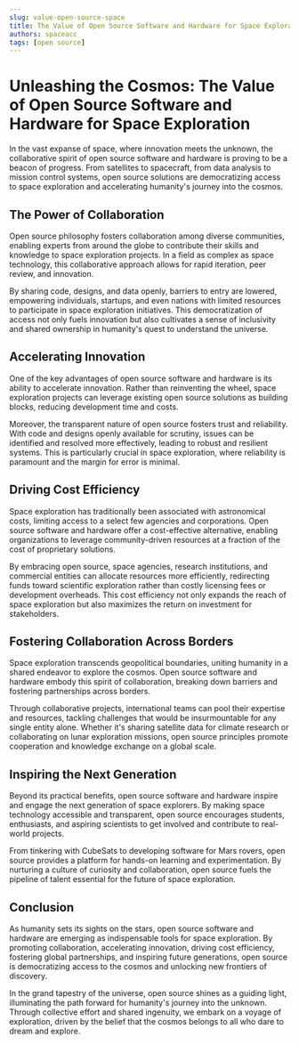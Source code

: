 ```yaml
---
slug: value-open-source-space
title: The Value of Open Source Software and Hardware for Space Exploration
authors: spaceacc
tags: [open source]
---
```


# Unleashing the Cosmos: The Value of Open Source Software and Hardware for Space Exploration

In the vast expanse of space, where innovation meets the unknown, the collaborative spirit of open source software and hardware is proving to be a beacon of progress. From satellites to spacecraft, from data analysis to mission control systems, open source solutions are democratizing access to space exploration and accelerating humanity's journey into the cosmos.

<!--truncate-->

## The Power of Collaboration

Open source philosophy fosters collaboration among diverse communities, enabling experts from around the globe to contribute their skills and knowledge to space exploration projects. In a field as complex as space technology, this collaborative approach allows for rapid iteration, peer review, and innovation.

By sharing code, designs, and data openly, barriers to entry are lowered, empowering individuals, startups, and even nations with limited resources to participate in space exploration initiatives. This democratization of access not only fuels innovation but also cultivates a sense of inclusivity and shared ownership in humanity's quest to understand the universe.

## Accelerating Innovation

One of the key advantages of open source software and hardware is its ability to accelerate innovation. Rather than reinventing the wheel, space exploration projects can leverage existing open source solutions as building blocks, reducing development time and costs.

Moreover, the transparent nature of open source fosters trust and reliability. With code and designs openly available for scrutiny, issues can be identified and resolved more effectively, leading to robust and resilient systems. This is particularly crucial in space exploration, where reliability is paramount and the margin for error is minimal.

## Driving Cost Efficiency

Space exploration has traditionally been associated with astronomical costs, limiting access to a select few agencies and corporations. Open source software and hardware offer a cost-effective alternative, enabling organizations to leverage community-driven resources at a fraction of the cost of proprietary solutions.

By embracing open source, space agencies, research institutions, and commercial entities can allocate resources more efficiently, redirecting funds toward scientific exploration rather than costly licensing fees or development overheads. This cost efficiency not only expands the reach of space exploration but also maximizes the return on investment for stakeholders.

## Fostering Collaboration Across Borders

Space exploration transcends geopolitical boundaries, uniting humanity in a shared endeavor to explore the cosmos. Open source software and hardware embody this spirit of collaboration, breaking down barriers and fostering partnerships across borders.

Through collaborative projects, international teams can pool their expertise and resources, tackling challenges that would be insurmountable for any single entity alone. Whether it's sharing satellite data for climate research or collaborating on lunar exploration missions, open source principles promote cooperation and knowledge exchange on a global scale.

## Inspiring the Next Generation

Beyond its practical benefits, open source software and hardware inspire and engage the next generation of space explorers. By making space technology accessible and transparent, open source encourages students, enthusiasts, and aspiring scientists to get involved and contribute to real-world projects.

From tinkering with CubeSats to developing software for Mars rovers, open source provides a platform for hands-on learning and experimentation. By nurturing a culture of curiosity and collaboration, open source fuels the pipeline of talent essential for the future of space exploration.

## Conclusion

As humanity sets its sights on the stars, open source software and hardware are emerging as indispensable tools for space exploration. By promoting collaboration, accelerating innovation, driving cost efficiency, fostering global partnerships, and inspiring future generations, open source is democratizing access to the cosmos and unlocking new frontiers of discovery.

In the grand tapestry of the universe, open source shines as a guiding light, illuminating the path forward for humanity's journey into the unknown. Through collective effort and shared ingenuity, we embark on a voyage of exploration, driven by the belief that the cosmos belongs to all who dare to dream and explore.

